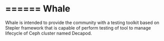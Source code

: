 ======
Whale
======

Whale is intended to provide the community with a testing toolkit based on Stepler framework that is capable of perform testing of tool to manage lifecycle of Ceph cluster named Decapod.
